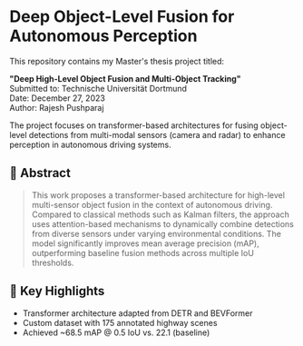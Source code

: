 # Deep Object-Level Fusion for Autonomous Perception

This repository contains my Master's thesis project titled:

**"Deep High-Level Object Fusion and Multi-Object Tracking"**  
Submitted to: Technische Universität Dortmund  
Date: December 27, 2023  
Author: Rajesh Pushparaj

The project focuses on transformer-based architectures for fusing object-level detections from multi-modal sensors (camera and radar) to enhance perception in autonomous driving systems.

## 🧠 Abstract
> This work proposes a transformer-based architecture for high-level multi-sensor object fusion in the context of autonomous driving. Compared to classical methods such as Kalman filters, the approach uses attention-based mechanisms to dynamically combine detections from diverse sensors under varying environmental conditions. The model significantly improves mean average precision (mAP), outperforming baseline fusion methods across multiple IoU thresholds.

## 🚀 Key Highlights
- Transformer architecture adapted from DETR and BEVFormer
- Custom dataset with 175 annotated highway scenes
- Achieved ~68.5 mAP @ 0.5 IoU vs. 22.1 (baseline)

